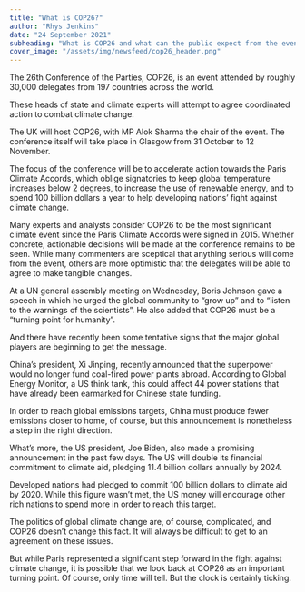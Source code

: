 ```yaml
---
title: "What is COP26?"
author: "Rhys Jenkins"
date: "24 September 2021"
subheading: "What is COP26 and what can the public expect from the event? Deserunt sit duis dolor mollit eu commodo magna voluptate ullamco nostrud mollit magna."
cover_image: "/assets/img/newsfeed/cop26_header.png"   
---
```


The 26th Conference of the Parties, COP26, is an event attended by roughly 30,000 delegates from 197 countries across the world.

These heads of state and climate experts will attempt to agree coordinated action to combat climate change.

The UK will host COP26, with MP Alok Sharma the chair of the event. The conference itself will take place in Glasgow from 31 October to 12 November. 

The focus of the conference will be to accelerate action towards the Paris Climate Accords, which oblige signatories to keep global temperature increases below 2 degrees, to increase the use of renewable energy, and to spend 100 billion dollars a year to help developing nations’ fight against climate change.

Many experts and analysts consider COP26 to be the most significant climate event since the Paris Climate Accords were signed in 2015. 
Whether concrete, actionable decisions will be made at the conference remains to be seen. While many commenters are sceptical that anything serious will come from the event, others are more optimistic that the delegates will be able to agree to make tangible changes.

At a UN general assembly meeting on Wednesday, Boris Johnson gave a speech in which he urged the global community to “grow up” and to “listen to the warnings of the scientists”. He also added that COP26 must be a “turning point for humanity”.

And there have recently been some tentative signs that the major global players are beginning to get the message.

China’s president, Xi Jinping, recently announced that the superpower would no longer fund coal-fired power plants abroad. According to Global Energy Monitor, a US think tank, this could affect 44 power stations that have already been earmarked for Chinese state funding.

In order to reach global emissions targets, China must produce fewer emissions closer to home, of course, but this announcement is nonetheless a step in the right direction.

What’s more, the US president, Joe Biden, also made a promising announcement in the past few days. The US will double its financial commitment to climate aid, pledging 11.4 billion dollars annually by 2024.

Developed nations had pledged to commit 100 billion dollars to climate aid by 2020. While this figure wasn’t met, the US money will encourage other rich nations to spend more in order to reach this target.

The politics of global climate change are, of course, complicated, and COP26 doesn’t change this fact. It will always be difficult to get to an agreement on these issues.

But while Paris represented a significant step forward in the fight against climate change, it is possible that we look back at COP26 as an important turning point. Of course, only time will tell. But the clock is certainly ticking.